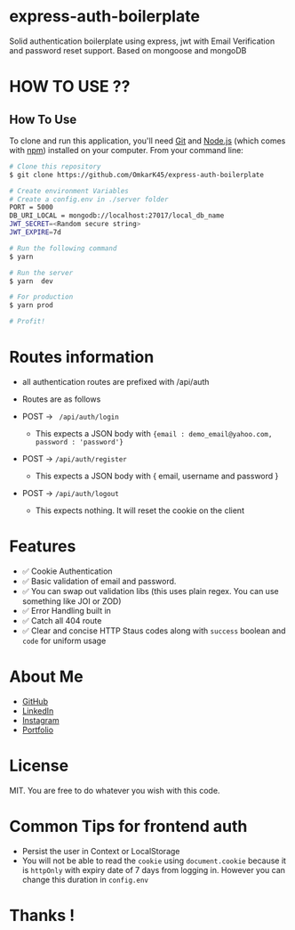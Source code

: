 # express-auth-boilerplate

Solid authentication boilerplate using express, jwt with Email Verification and password reset support. Based on mongoose and mongoDB

# HOW TO USE ??

## How To Use

To clone and run this application, you'll need [Git](https://git-scm.com) and [Node.js](https://nodejs.org/en/download/) (which comes with [npm](http://npmjs.com)) installed on your computer. From your command line:

```bash
# Clone this repository
$ git clone https://github.com/OmkarK45/express-auth-boilerplate

# Create environment Variables
# Create a config.env in ./server folder
PORT = 5000
DB_URI_LOCAL = mongodb://localhost:27017/local_db_name
JWT_SECRET=<Random secure string>
JWT_EXPIRE=7d

# Run the following command
$ yarn

# Run the server
$ yarn  dev

# For production
$ yarn prod

# Profit!
```

# Routes information

- all authentication routes are prefixed with
  /api/auth
- Routes are as follows

- POST -> ` /api/auth/login`

  - This expects a JSON body with `{email : demo_email@yahoo.com, password : 'password'}`

- POST -> `/api/auth/register`

  - This expects a JSON body with {
    email, username and password
    }

- POST -> `/api/auth/logout`
  - This expects nothing. It will reset the cookie on the client

# Features

- ✅ Cookie Authentication
- ✅ Basic validation of email and password.
- ✅ You can swap out validation libs (this uses plain regex. You can use something like JOI or ZOD)
- ✅ Error Handling built in
- ✅ Catch all 404 route
- ✅ Clear and concise HTTP Staus codes along with `success` boolean and `code` for uniform usage

# About Me

- [GitHub](https://github.com/omkark45)
- [LinkedIn](https://linkedin.com/omkar_k45)
- [Instagram](https://instagram.com/omkar_k45)
- [Portfolio](https://omkarkulkarni.netlify.app)

# License

MIT. You are free to do whatever you wish with this code.

# Common Tips for frontend auth

- Persist the user in Context or LocalStorage
- You will not be able to read the `cookie` using `document.cookie` because it is `httpOnly` with expiry date of 7 days from logging in. However you can change this duration in `config.env`

# Thanks !
